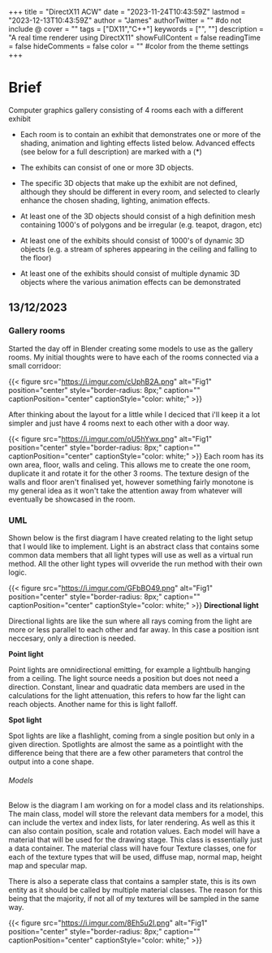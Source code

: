 +++
title = "DirectX11 ACW"
date = "2023-11-24T10:43:59Z"
lastmod = "2023-12-13T10:43:59Z"
author = "James"
authorTwitter = "" #do not include @
cover = ""
tags = ["DX11","C++"]
keywords = ["", ""]
description = "A real time renderer using DirectX11"
showFullContent = false
readingTime = false
hideComments = false
color = "" #color from the theme settings
+++

# Brief
Computer graphics gallery consisting of 4 rooms each with a different exhibit  

* Each room is to contain an exhibit that demonstrates one or more of the shading, animation and lighting effects listed below. Advanced effects (see below for a full description) are marked with a (*)

* The exhibits can consist of one or more 3D objects.

* The specific 3D objects that make up the exhibit are not defined, although they should be different in every room, and selected to clearly enhance the chosen shading, lighting, animation effects.

* At least one of the 3D objects should consist of a high definition mesh containing 1000's of polygons and be irregular (e.g. teapot, dragon, etc)

* At least one of the exhibits should consist of 1000's of dynamic 3D objects (e.g. a stream of spheres appearing in the ceiling and falling to the floor)

* At least one of the exhibits should consist of multiple dynamic 3D objects where the various animation effects can be demonstrated

## **13/12/2023**


### Gallery rooms
Started the day off in Blender creating some models to use as the gallery rooms.
My initial thoughts were to have each of the rooms connected via a small corridoor: 

{{< figure src="https://i.imgur.com/cUphB2A.png" alt="Fig1" position="center" style="border-radius: 8px;" caption="" captionPosition="center" captionStyle="color: white;" >}}

After thinking about the layout for a little while I deciced that i'll keep it a lot simpler and just have 4 rooms next to each other with a door way.

{{< figure src="https://i.imgur.com/oU5hYwx.png" alt="Fig1" position="center" style="border-radius: 8px;" caption="" captionPosition="center" captionStyle="color: white;" >}}
Each room has its own area, floor, walls and celing. This allows me to create the one room, duplicate it and rotate it for the other 3 rooms. 
The texture design of the walls and floor aren't finalised yet, however something fairly monotone is my general idea as it won't take the attention away from whatever will eventually be showcased in the room. 


### UML
Shown below is the first diagram I have created relating to the light setup that I would like to implement.
Light is an abstract class that contains some common data members that all light types will use as well as a virtual run method. All the other light types will ovveride the run method with their own logic. 

{{< figure src="https://i.imgur.com/GFbBO49.png" alt="Fig1" position="center" style="border-radius: 8px;" caption="" captionPosition="center" captionStyle="color: white;" >}}
**Directional light**

Directional lights are like the sun where all rays coming from the light are more or less parallel to each other and far away. In this case a position isnt neccesary, only a direction is needed. 

**Point light**

Point lights are omnidirectional emitting, for example a lightbulb hanging from a ceiling. The light source needs a position but does not need a direction. Constant, linear and quadratic data members are used in the calculations for the light attenuation, this refers to how far the light can reach objects. Another name for this is light falloff.

**Spot light**

Spot lights are like a flashlight, coming from a single position but only in a given direction. 
Spotlights are almost the same as a pointlight with the difference being that there are a few other parameters that control the output into a cone shape. 

###### Models
Below is the diagram I am working on for a model class and its relationships. The main class, model will store the relevant data members for a model, this can include the vertex and index lists, for later rendering. 
As well as this it can also contain position, scale and rotation values.
Each model will have a material that will be used for the drawing stage. This class is essentially just a data container. The material class will have four Texture classes, one for each of the texture types that will be used, diffuse map, normal map, height map and specular map.

There is also a seperate class that contains a sampler state, this is its own entity as it should be called by multiple material classes. 
The reason for this being that the majority, if not all of my textures will be sampled in the same way.

{{< figure src="https://i.imgur.com/8Eh5u2I.png" alt="Fig1" position="center" style="border-radius: 8px;" caption="" captionPosition="center" captionStyle="color: white;" >}}